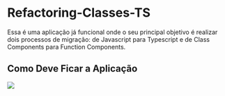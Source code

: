 # Refactoring-Classes-TS
Essa é uma aplicação já funcional onde o seu principal objetivo é realizar dois processos de migração: de Javascript para Typescript e de Class Components para Function Components.

## Como Deve Ficar a Aplicação

<img src="https://user-images.githubusercontent.com/92688864/163629633-0809de34-ed62-4587-a0c7-5659df994d69.gif" />
